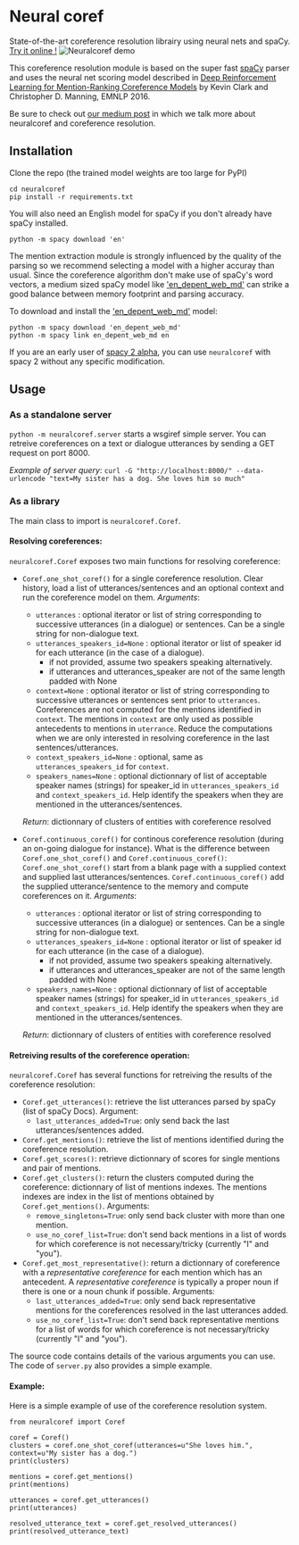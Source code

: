 # Neural coref

State-of-the-art coreference resolution librairy using neural nets and spaCy. [Try it online !](https://huggingface.co/coref/)
![Neuralcoref demo](https://huggingface.co/coref/assets/thumbnail-large.png)

This coreference resolution module is based on the super fast [spaCy](https://spacy.io/) parser and uses the neural net scoring model described in [Deep Reinforcement Learning for Mention-Ranking Coreference Models](http://cs.stanford.edu/people/kevclark/resources/clark-manning-emnlp2016-deep.pdf) by Kevin Clark and Christopher D. Manning, EMNLP 2016.

Be sure to check out [our medium post](https://medium.com/huggingface/state-of-the-art-neural-coreference-resolution-for-chatbots-3302365dcf30) in which we talk more about neuralcoref and coreference resolution.

## Installation
Clone the repo (the trained model weights are too large for PyPI)

```
cd neuralcoref
pip install -r requirements.txt
```


You will also need an English model for spaCy if you don't already have spaCy installed.
````
python -m spacy download 'en'
````

The mention extraction module is strongly influenced by the quality of the parsing so we recommend selecting a model with a higher accuray than usual. Since the coreference algorithm don't make use of spaCy's word vectors, a medium sized spaCy model like  ['en_depent_web_md'](https://github.com/explosion/spacy-models/releases/en_depent_web_md-1.2.1) can strike a good balance between memory footprint and parsing accuracy.

To download and install the  ['en_depent_web_md'](https://github.com/explosion/spacy-models/releases/en_depent_web_md-1.2.1) model:
````
python -m spacy download 'en_depent_web_md'
python -m spacy link en_depent_web_md en
````

If you are an early user of [spacy 2 alpha](https://github.com/explosion/spaCy/releases/tag/v2.0.0-alpha), you can use `neuralcoref` with spacy 2 without any specific modification.

## Usage
### As a standalone server
`python -m neuralcoref.server` starts a wsgiref simple server.
You can retreive coreferences on a text or dialogue utterances by sending a GET request on port 8000.

*Example of server query*:
`curl -G "http://localhost:8000/" --data-urlencode "text=My sister has a dog. She loves him so much"`

### As a library
The main class to import is `neuralcoref.Coref`.
#### Resolving coreferences:
`neuralcoref.Coref` exposes two main functions for resolving coreference:
- `Coref.one_shot_coref()` for a single coreference resolution. Clear history, load a list of utterances/sentences and an optional context and run the coreference model on them.
        *Arguments*:
    - `utterances` : optional iterator or list of string corresponding to successive utterances (in a dialogue) or sentences. Can be a single string for non-dialogue text.
    - `utterances_speakers_id=None` : optional iterator or list of speaker id for each utterance (in the case of a dialogue).
        - if not provided, assume two speakers speaking alternatively.
        - if utterances and utterances_speaker are not of the same length padded with None
    - `context=None` : optional iterator or list of string corresponding to successive utterances  or sentences sent prior to `utterances`. Coreferences are not computed for the mentions identified in `context`. The mentions in `context` are only used as possible antecedents to mentions in `uterrance`. Reduce the computations when we are only interested in resolving coreference in the last sentences/utterances.
    - `context_speakers_id=None` : optional, same as `utterances_speakers_id` for `context`. 
    - `speakers_names=None` : optional dictionnary of list of acceptable speaker names (strings) for speaker_id in `utterances_speakers_id` and `context_speakers_id`. Help identify the speakers when they are mentioned in the utterances/sentences.

    *Return*: dictionnary of clusters of entities with coreference resolved
- `Coref.continuous_coref()` for continous coreference resolution (during an on-going dialogue for instance). What is the difference between `Coref.one_shot_coref()` and `Coref.continuous_coref()`: `Coref.one_shot_coref()` start from a blank page with a supplied context and supplied last utterances/sentences. `Coref.continuous_coref()` add the supplied utterance/sentence to the memory and compute coreferences on it.
        *Arguments*:
    - `utterances` : optional iterator or list of string corresponding to successive utterances (in a dialogue) or sentences. Can be a single string for non-dialogue text.
    - `utterances_speakers_id=None` : optional iterator or list of speaker id for each utterance (in the case of a dialogue).
        - if not provided, assume two speakers speaking alternatively.
        - if utterances and utterances_speaker are not of the same length padded with None
    - `speakers_names=None` : optional dictionnary of list of acceptable speaker names (strings) for speaker_id in `utterances_speakers_id` and `context_speakers_id`. Help identify the speakers when they are mentioned in the utterances/sentences.

    *Return*: dictionnary of clusters of entities with coreference resolved

#### Retreiving results of the coreference operation:
`neuralcoref.Coref` has several functions for retreiving the results of the coreference resolution:
- `Coref.get_utterances()`: retrieve the list utterances parsed by spaCy (list of spaCy Docs).
    Argument:
    - `last_utterances_added=True`: only send back the last utterances/sentences added.
- `Coref.get_mentions()`: retrieve the list of mentions identified during the coreference resolution.
- `Coref.get_scores()`: retrieve dictionnary of scores for single mentions and pair of mentions.
- `Coref.get_clusters()`: return the clusters computed during the coreference: dictionnary of list of mentions indexes. The mentions indexes are index in the list of mentions obtained by `Coref.get_mentions()`.
    Arguments:
    - `remove_singletons=True`: only send back cluster with more than one mention.
    - `use_no_coref_list=True`: don't send back mentions in a list of words for which coreference is not necessary/tricky (currently "I" and "you").
- `Coref.get_most_representative()`: return a dictionnary of coreference with a *representative coreference* for each mention which has an antecedent. A *representative coreference* is typically a proper noun if there is one or a noun chunk if possible.
    Arguments:
    - `last_utterances_added=True`: only send back representative mentions for the coreferences resolved in the last utterances added.
    - `use_no_coref_list=True`: don't send back representative mentions for a list of words for which coreference is not necessary/tricky (currently "I" and "you").

The source code contains details of the various arguments you can use.
The code of `server.py` also provides a simple example.

#### Example:
Here is a simple example of use of the coreference resolution system.
````
from neuralcoref import Coref

coref = Coref()
clusters = coref.one_shot_coref(utterances=u"She loves him.", context=u"My sister has a dog.")
print(clusters)

mentions = coref.get_mentions()
print(mentions)

utterances = coref.get_utterances()
print(utterances)

resolved_utterance_text = coref.get_resolved_utterances()
print(resolved_utterance_text)
````
